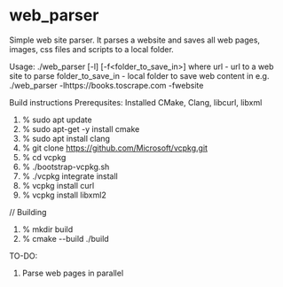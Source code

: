 # web_parser

Simple web site parser. It parses a website and saves all web pages, images, css files and scripts to a local folder.

Usage:
./web_parser [-l<url>] [-f<folder_to_save_in>]
where
url - url to a web site to parse
folder_to_save_in - local folder to save web content in
e.g.
./web_parser -lhttps://books.toscrape.com -fwebsite

Build instructions
Prerequsites:
  Installed CMake, Clang, libcurl, libxml

  1. % sudo apt update
  2. % sudo apt-get -y install cmake
  3. % sudo apt install clang
  4. % git clone https://github.com/Microsoft/vcpkg.git
  5. % cd vcpkg
  6. % ./bootstrap-vcpkg.sh
  7. % ./vcpkg integrate install
  8. % vcpkg install curl
  9. % vcpkg install libxml2

  // Building
  1. % mkdir build
  2. % cmake --build ./build

  TO-DO:
  1. Parse web pages in parallel
